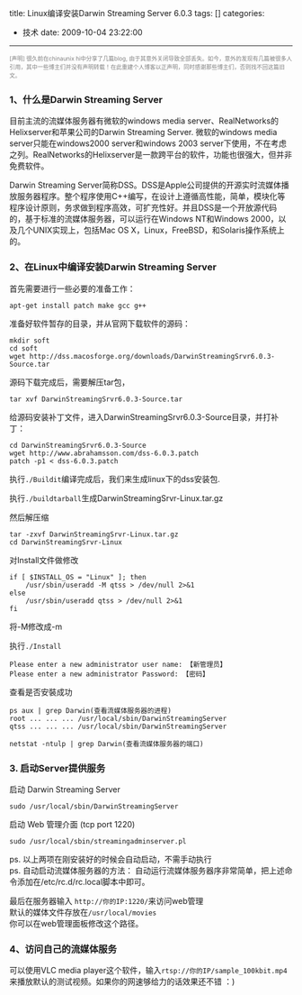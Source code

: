 title: Linux编译安装Darwin Streaming Server 6.0.3
tags: []
categories:
  - 技术
date: 2009-10-04 23:22:00
---
<font size="1" color="grey">
[声明] 很久前在chinaunix hi中分享了几篇blog, 由于其意外关闭导致全部丢失。如今，意外的发现有几篇被很多人引用，其中一些博主们并没有声明转载！在此重建个人博客以正声明，同时感谢那些博主们，否则找不回这篇旧文。
</font>

### 1、什么是Darwin Streaming Server  
    
目前主流的流媒体服务器有微软的windows media server、RealNetworks的Helixserver和苹果公司的Darwin Streaming Server. 微软的windows media server只能在windows2000 server和windows 2003 server下使用，不在考虑之列。RealNetworks的Helixserver是一款跨平台的软件，功能也很强大，但并非免费软件。

Darwin Streaming Server简称DSS。DSS是Apple公司提供的开源实时流媒体播放服务器程序。整个程序使用C++编写，在设计上遵循高性能，简单，模块化等程序设计原则，务求做到程序高效，可扩充性好。并且DSS是一个开放源代码的，基于标准的流媒体服务器，可以运行在Windows NT和Windows 2000，以及几个UNIX实现上，包括Mac OS X，Linux，FreeBSD，和Solaris操作系统上的。

### 2、在Linux中编译安装Darwin Streaming Server

首先需要进行一些必要的准备工作：  
```
apt-get install patch make gcc g++
```

准备好软件暂存的目录，并从官网下载软件的源码：  
```
mkdir soft
cd soft
wget http://dss.macosforge.org/downloads/DarwinStreamingSrvr6.0.3-Source.tar
```

源码下载完成后，需要解压tar包，
```
tar xvf DarwinStreamingSrvr6.0.3-Source.tar
```

给源码安装补丁文件，进入DarwinStreamingSrvr6.0.3-Source目录，并打补丁：
```
cd DarwinStreamingSrvr6.0.3-Source
wget http://www.abrahamsson.com/dss-6.0.3.patch
patch -p1 < dss-6.0.3.patch  
```

执行<code>./Buildit</code>编译完成后，我们来生成linux下的dss安装包.  

执行<code>./buildtarball</code>生成DarwinStreamingSrvr-Linux.tar.gz

然后解压缩
```
tar -zxvf DarwinStreamingSrvr-Linux.tar.gz 
cd DarwinStreamingSrvr-Linux
```

对Install文件做修改
```
if [ $INSTALL_OS = "Linux" ]; then 
    /usr/sbin/useradd -M qtss > /dev/null 2>&1 
else 
    /usr/sbin/useradd qtss > /dev/null 2>&1 
fi
```
将-M修改成-m

执行<code>./Install</code>
```
Please enter a new administrator user name: 【新管理员】  
Please enter a new administrator Password: 【密码】
```

查看是否安裝成功
```
ps aux | grep Darwin(查看流媒体服务器的进程)
root ... ... ... /usr/local/sbin/DarwinStreamingServer
qtss ... ... ... /usr/local/sbin/DarwinStreamingServer

netstat -ntulp | grep Darwin(查看流媒体服务器的端口)
```


### 3. 启动Server提供服务
启动 Darwin Streaming Server  
```
sudo /usr/local/sbin/DarwinStreamingServer
```

启动 Web 管理介面 (tcp port 1220)  
```
sudo /usr/local/sbin/streamingadminserver.pl
```

ps. 以上两项在刚安装好的时候会自动启动，不需手动执行  
ps. 自动启动流媒体服务器的方法：
自动运行流媒体服务器序非常简单，把上述命令添加在/etc/rc.d/rc.local脚本中即可。

最后在服务器输入 <code>http://你的IP:1220/</code>来访问web管理    
默认的媒体文件存放在<code>/usr/local/movies</code>  
你可以在web管理面板修改这个路径。

### 4、访问自己的流媒体服务  
可以使用VLC media player这个软件，输入<code>rtsp://你的IP/sample_100kbit.mp4</code>来播放默认的测试视频。如果你的网速够给力的话效果还不错 ：)